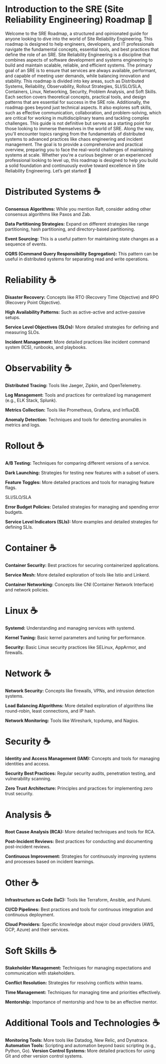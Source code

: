 # Introduction to the SRE (Site Reliability Engineering) Roadmap 📜

Welcome to the SRE Roadmap, a structured and opinionated guide for anyone looking to dive into the world of Site Reliability Engineering. This roadmap is designed to help engineers, developers, and IT professionals navigate the fundamental concepts, essential tools, and best practices that define the role of an SRE.
Site Reliability Engineering is a discipline that combines aspects of software development and systems engineering to build and maintain scalable, reliable, and efficient systems. The primary goal of an SRE is to ensure that services are always available, performant, and capable of meeting user demands, while balancing innovation and stability.
This roadmap is divided into key areas, such as Distributed Systems, Reliability, Observability, Rollout Strategies, SLI/SLO/SLA, Containers, Linux, Networking, Security, Problem Analysis, and Soft Skills. Each section covers theoretical concepts, practical tools, and design patterns that are essential for success in the SRE role.
Additionally, the roadmap goes beyond just technical aspects. It also explores soft skills, such as effective communication, collaboration, and problem-solving, which are critical for working in multidisciplinary teams and tackling complex challenges.
This guide is not definitive but serves as a starting point for those looking to immerse themselves in the world of SRE. Along the way, you'll encounter topics ranging from the fundamentals of distributed systems to advanced practices like chaos engineering and incident management. The goal is to provide a comprehensive and practical overview, preparing you to face the real-world challenges of maintaining systems at scale.
Whether you're a curious beginner or an experienced professional looking to level up, this roadmap is designed to help you build a solid foundation and continuously evolve toward excellence in Site Reliability Engineering. Let’s get started! 🚀


# Distributed Systems ☕️

**Consensus Algorithms:** While you mention Raft, consider adding other consensus algorithms like Paxos and Zab.

**Data Partitioning Strategies:** Expand on different strategies like range partitioning, hash partitioning, and directory-based partitioning.

**Event Sourcing:** This is a useful pattern for maintaining state changes as a sequence of events.

**CQRS (Command Query Responsibility Segregation):** This pattern can be useful in distributed systems for separating read and write operations.

# Reliability ☕️

**Disaster Recovery:** Concepts like RTO (Recovery Time Objective) and RPO (Recovery Point Objective).

**High Availability Patterns:** Such as active-active and active-passive setups.

**Service Level Objectives (SLOs):** More detailed strategies for defining and measuring SLOs.

**Incident Management:** More detailed practices like incident command system (ICS), runbooks, and playbooks.

# Observability ☕️

**Distributed Tracing:** Tools like Jaeger, Zipkin, and OpenTelemetry.

**Log Management:** Tools and practices for centralized log management (e.g., ELK Stack, Splunk).

**Metrics Collection:** Tools like Prometheus, Grafana, and InfluxDB.

**Anomaly Detection:** Techniques and tools for detecting anomalies in metrics and logs.

# Rollout ☕️

**A/B Testing:** Techniques for comparing different versions of a service.

**Dark Launching:** Strategies for testing new features with a subset of users.

**Feature Toggles:** More detailed practices and tools for managing feature flags.

SLI/SLO/SLA

**Error Budget Policies:** Detailed strategies for managing and spending error budgets.

**Service Level Indicators (SLIs):** More examples and detailed strategies for defining SLIs.

# Container ☕️

**Container Security:** Best practices for securing containerized applications.

**Service Mesh:** More detailed exploration of tools like Istio and Linkerd.

**Container Networking:** Concepts like CNI (Container Network Interface) and network policies.

# Linux ☕️

**Systemd:** Understanding and managing services with systemd.

**Kernel Tuning:** Basic kernel parameters and tuning for performance.

**Security:** Basic Linux security practices like SELinux, AppArmor, and firewalls.

# Network ☕️

**Network Security:** Concepts like firewalls, VPNs, and intrusion detection systems.

**Load Balancing Algorithms:** More detailed exploration of algorithms like round-robin, least connections, and IP hash.

**Network Monitoring:** Tools like Wireshark, tcpdump, and Nagios.

# Security ☕️

**Identity and Access Management (IAM):** Concepts and tools for managing identities and access.

**Security Best Practices:** Regular security audits, penetration testing, and vulnerability scanning.

**Zero Trust Architecture:** Principles and practices for implementing zero trust security.

# Analysis ☕️

**Root Cause Analysis (RCA):** More detailed techniques and tools for RCA.

**Post-Incident Reviews:** Best practices for conducting and documenting post-incident reviews.

**Continuous Improvement:** Strategies for continuously improving systems and processes based on incident learnings.

# Other ☕️

**Infrastructure as Code (IaC):** Tools like Terraform, Ansible, and Pulumi.

**CI/CD Pipelines:** Best practices and tools for continuous integration and continuous deployment.

**Cloud Providers:** Specific knowledge about major cloud providers (AWS, GCP, Azure) and their services.

# Soft Skills ☕️

**Stakeholder Management:** Techniques for managing expectations and communication with stakeholders.

**Conflict Resolution:** Strategies for resolving conflicts within teams.

**Time Management:** Techniques for managing time and priorities effectively.

**Mentorship:** Importance of mentorship and how to be an effective mentor.

# Additional Tools and Technologies ☕️

**Monitoring Tools:** More tools like Datadog, New Relic, and Dynatrace.
**Automation Tools:** Scripting and automation beyond basic scripting (e.g., Python, Go).
**Version Control Systems:** More detailed practices for using Git and other version control systems.
